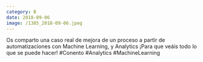 ```yaml
--- 
category: B 
date: 2018-09-06 
image: /1385_2018-09-06.jpeg 
--- 
```


Os comparto una caso real de mejora de un proceso a partir de automatizaciones con Machine Learning, y Analytics ¡Para que veáis todo lo que se puede hacer! #Conento #Analytics #MachineLearning